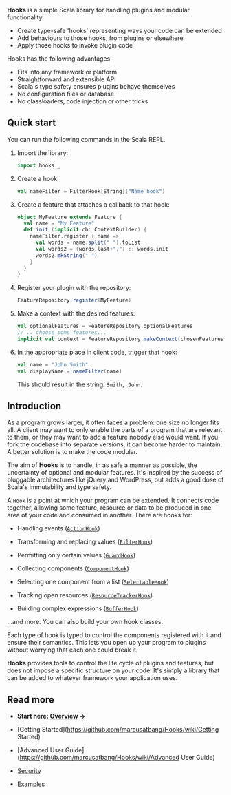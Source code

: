 **Hooks** is a simple Scala library for handling plugins and modular functionality.

* Create type-safe 'hooks' representing ways your code can be extended
* Add behaviours to those hooks, from plugins or elsewhere
* Apply those hooks to invoke plugin code

Hooks has the following advantages:

* Fits into any framework or platform
* Straightforward and extensible API
* Scala's type safety ensures plugins behave themselves
* No configuration files or database
* No classloaders, code injection or other tricks

## Quick start
You can run the following commands in the Scala REPL.

1. Import the library:

    ```scala
    import hooks._
    ```

2. Create a hook:

    ```scala
    val nameFilter = FilterHook[String]("Name hook")
    ```

3. Create a feature that attaches a callback to that hook:

    ```scala
    object MyFeature extends Feature {
      val name = "My Feature"
      def init (implicit cb: ContextBuilder) {
        nameFilter.register { name =>
          val words = name.split(" ").toList
          val words2 = (words.last+",") :: words.init
          words2.mkString(" ")
        }
      }
    }
    ```

4. Register your plugin with the repository:

    ```scala
    FeatureRepository.register(MyFeature)
    ```

5. Make a context with the desired features:

    ```scala
    val optionalFeatures = FeatureRepository.optionalFeatures
    // ...choose some features...
    implicit val context = FeatureRepository.makeContext(chosenFeatures)
    ```

6. In the appropriate place in client code, trigger that hook:

    ```scala
    val name = "John Smith"
    val displayName = nameFilter(name)
    ```
    
    This should result in the string: ```Smith, John```.

## Introduction

As a program grows larger, it often faces a problem: one size no longer fits all.
A client may want to only enable the parts of a program that are relevant to them,
or they may want to add a feature nobody else would want.
If you fork the codebase into separate versions, it can become harder to maintain.
A better solution is to make the code modular.

The aim of **Hooks** is to handle, in as safe a manner as possible,
the uncertainty of optional and modular features.
It's inspired by the success of pluggable architectures like jQuery and WordPress,
but adds a good dose of Scala's immutability and type safety.

A `Hook` is a point at which your program can be extended.
It connects code together, allowing some feature, resource or data
to be produced in one area of your code and consumed in another.
There are hooks for:

- Handling events ([`ActionHook`](https://github.com/marcusatbang/Hooks/wiki/ActionHook))

- Transforming and replacing values ([`FilterHook`](https://github.com/marcusatbang/Hooks/wiki/FilterHook))

- Permitting only certain values ([`GuardHook`](https://github.com/marcusatbang/Hooks/wiki/GuardHook))

- Collecting components ([`ComponentHook`](https://github.com/marcusatbang/Hooks/wiki/ComponentHook))

- Selecting one component from a list ([`SelectableHook`](https://github.com/marcusatbang/Hooks/wiki/SelectableHook))

- Tracking open resources ([`ResourceTrackerHook`](https://github.com/marcusatbang/Hooks/wiki/ResourceTrackerHook))

- Building complex expressions ([`BufferHook`](https://github.com/marcusatbang/Hooks/wiki/BufferHook))

...and more. You can also build your own hook classes.

Each type of hook is typed to control the components registered with it and ensure their semantics.
This lets you open up your program to plugins without worrying that each one could break it.

**Hooks** provides tools to control the life cycle of plugins and features,
but does not impose a specific structure on your code.
It's simply a library that can be added to whatever framework your application uses.

## Read more
- **Start here: [Overview](https://github.com/marcusatbang/Hooks/wiki/Overview) &rarr;**

- [Getting Started](https://github.com/marcusatbang/Hooks/wiki/Getting Started)

- [Advanced User Guide](https://github.com/marcusatbang/Hooks/wiki/Advanced User Guide)

- [Security](https://github.com/marcusatbang/Hooks/wiki/Security)

- [Examples](https://github.com/marcusatbang/Hooks/wiki/Examples)
